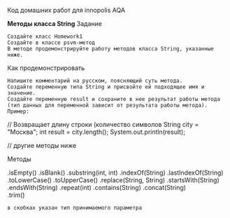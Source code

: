 Код домашних работ для innopolis AQA 

**Методы класса String**
Задание

    Создайте класс Homework1
    Создайте в классе psvm-метод
    В методе продемонстрируйте работу методов класса String, указанные ниже.

Как продемонстрировать

    Напишите комментарий на русском, поясняющий суть метода.
    Создайте переменную типа String и присвойте ей подходящее имя и значение.
    Создайте переменную result и сохраните в нее результат работы метода (тип данных для переменной зависит от результата работы метода).
    Пример:

// Возвращает длину строки (количество символов
String city = "Москва";
int result = city.length();
System.out.println(result);

// другие методы ниже

Методы

.isEmpty()
.isBlank() 
.substring(int, int)
.indexOf(String)
.lastIndexOf(String)
.toLowerCase() 
.toUpperCase() 
.replace(String, String) 
.startsWith(String)
.endsWith(String)
.repeat(int)
.contains(String)
.concat(String)  
.trim()

    в скобках указан тип принимаемого параметра
